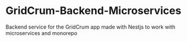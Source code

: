 # GridCrum-Backend-Microservices
Backend service for the GridCrum app made with Nestjs to work with microservices and monorepo

